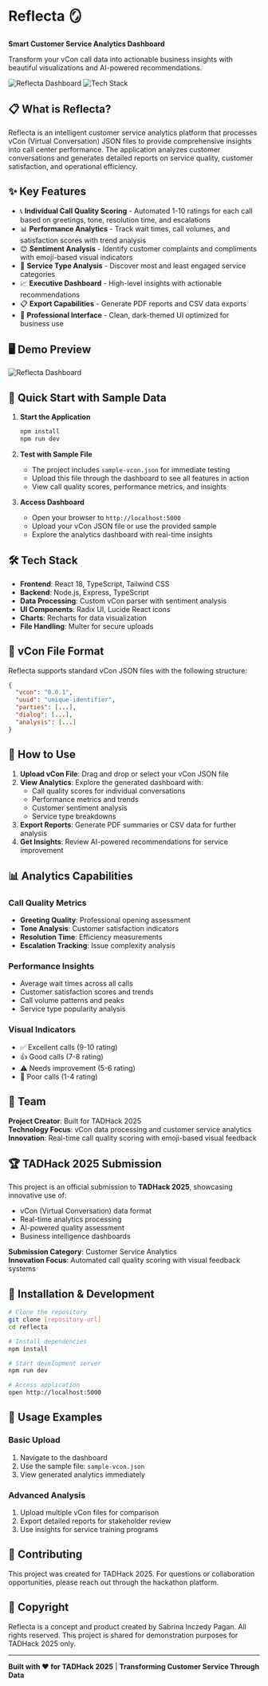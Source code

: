 # Reflecta 🪞

**Smart Customer Service Analytics Dashboard**

Transform your vCon call data into actionable business insights with beautiful visualizations and AI-powered recommendations.

![Reflecta Dashboard](https://img.shields.io/badge/Status-TADHack%202025%20Submission-blue)
![Tech Stack](https://img.shields.io/badge/Tech-TypeScript%20|%20React%20|%20Node.js-green)

## 📋 What is Reflecta?

Reflecta is an intelligent customer service analytics platform that processes vCon (Virtual Conversation) JSON files to provide comprehensive insights into call center performance. The application analyzes customer conversations and generates detailed reports on service quality, customer satisfaction, and operational efficiency.

## ✨ Key Features

- 📞 **Individual Call Quality Scoring** - Automated 1-10 ratings for each call based on greetings, tone, resolution time, and escalations
- 📊 **Performance Analytics** - Track wait times, call volumes, and satisfaction scores with trend analysis
- 😊 **Sentiment Analysis** - Identify customer complaints and compliments with emoji-based visual indicators
- 🎯 **Service Type Analysis** - Discover most and least engaged service categories
- 📈 **Executive Dashboard** - High-level insights with actionable recommendations
- 📋 **Export Capabilities** - Generate PDF reports and CSV data exports
- 🎨 **Professional Interface** - Clean, dark-themed UI optimized for business use

## 🖥️ Demo Preview

![Reflecta Dashboard](dashboard-screenshot.png)


## 🚀 Quick Start with Sample Data

1. **Start the Application**
   ```bash
   npm install
   npm run dev
   ```

2. **Test with Sample File**
   - The project includes `sample-vcon.json` for immediate testing
   - Upload this file through the dashboard to see all features in action
   - View call quality scores, performance metrics, and insights

3. **Access Dashboard**
   - Open your browser to `http://localhost:5000`
   - Upload your vCon JSON file or use the provided sample
   - Explore the analytics dashboard with real-time insights

## 🛠️ Tech Stack

- **Frontend**: React 18, TypeScript, Tailwind CSS
- **Backend**: Node.js, Express, TypeScript
- **Data Processing**: Custom vCon parser with sentiment analysis
- **UI Components**: Radix UI, Lucide React icons
- **Charts**: Recharts for data visualization
- **File Handling**: Multer for secure uploads

## 📁 vCon File Format

Reflecta supports standard vCon JSON files with the following structure:
```json
{
  "vcon": "0.0.1",
  "uuid": "unique-identifier",
  "parties": [...],
  "dialog": [...],
  "analysis": [...]
}
```

## 🎯 How to Use

1. **Upload vCon File**: Drag and drop or select your vCon JSON file
2. **View Analytics**: Explore the generated dashboard with:
   - Call quality scores for individual conversations
   - Performance metrics and trends
   - Customer sentiment analysis
   - Service type breakdowns
3. **Export Reports**: Generate PDF summaries or CSV data for further analysis
4. **Get Insights**: Review AI-powered recommendations for service improvement

## 📊 Analytics Capabilities

### Call Quality Metrics
- **Greeting Quality**: Professional opening assessment
- **Tone Analysis**: Customer satisfaction indicators
- **Resolution Time**: Efficiency measurements
- **Escalation Tracking**: Issue complexity analysis

### Performance Insights
- Average wait times across all calls
- Customer satisfaction scores and trends
- Call volume patterns and peaks
- Service type popularity analysis

### Visual Indicators
- ✅ Excellent calls (9-10 rating)
- 👍 Good calls (7-8 rating)
- ⚠️ Needs improvement (5-6 rating)
- 🚩 Poor calls (1-4 rating)

## 👥 Team

**Project Creator**: Built for TADHack 2025  
**Technology Focus**: vCon data processing and customer service analytics  
**Innovation**: Real-time call quality scoring with emoji-based visual feedback

## 🏆 TADHack 2025 Submission

This project is an official submission to **TADHack 2025**, showcasing innovative use of:
- vCon (Virtual Conversation) data format
- Real-time analytics processing
- AI-powered quality assessment
- Business intelligence dashboards

**Submission Category**: Customer Service Analytics  
**Innovation Focus**: Automated call quality scoring with visual feedback systems

## 🔧 Installation & Development

```bash
# Clone the repository
git clone [repository-url]
cd reflecta

# Install dependencies
npm install

# Start development server
npm run dev

# Access application
open http://localhost:5000
```

## 📝 Usage Examples

### Basic Upload
1. Navigate to the dashboard
2. Use the sample file: `sample-vcon.json`
3. View generated analytics immediately

### Advanced Analysis
1. Upload multiple vCon files for comparison
2. Export detailed reports for stakeholder review
3. Use insights for service training programs

## 🤝 Contributing

This project was created for TADHack 2025. For questions or collaboration opportunities, please reach out through the hackathon platform.

## 📄 Copyright

Reflecta is a concept and product created by Sabrina Inczedy Pagan. All rights reserved. This project is shared for demonstration purposes for TADHack 2025 only.

---

**Built with ❤️ for TADHack 2025** | **Transforming Customer Service Through Data**
